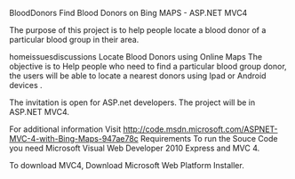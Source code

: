 BloodDonors
Find Blood Donors on Bing MAPS - ASP.NET MVC4

The purpose of this project is to help people locate a blood donor of a particular blood group in their area.

homeissuesdiscussions
Locate Blood Donors using Online Maps
The objective is to Help people who need to find a particular blood group donor, the users will be able to locate a nearest donors using Ipad or Android devices . 

The invitation is open for ASP.net developers. The project will be in ASP.NET MVC4. 

For additional information Visit http://code.msdn.microsoft.com/ASPNET-MVC-4-with-Bing-Maps-947ae78c
Requirements
To run the Souce Code you need Microsoft Visual Web Developer 2010 Express and MVC 4.

To download MVC4, Download Microsoft Web Platform Installer.
